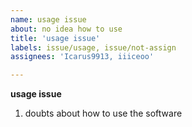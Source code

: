 ```yaml
---
name: usage issue
about: no idea how to use
title: 'usage issue'
labels: issue/usage, issue/not-assign
assignees: 'Icarus9913, iiiceoo'

---
```


**usage issue**
1. doubts about how to use the software

